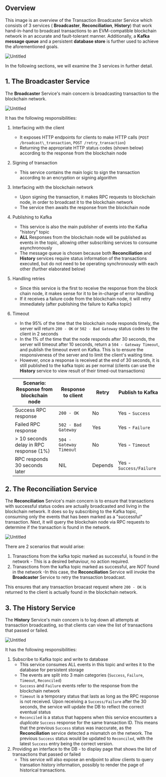 
## Overview
This image is an overview of the Transaction Broadcaster Service which consists of 3 services ( **Broadcaster**,  **Reconciliation**,  **History**) that work hand-in-hand to broadcast transactions to an EVM-compatible blockchain network in an accurate and fault-tolerant manner. Additionally, a **Kafka message queue** and a persistent **database store** is further used to achieve the aforementioned goals.

![Untitled](https://i.ibb.co/jL2HRhp/overview.png)

In the following sections, we will examine the 3 services in further detail.

## 1. The Broadcaster Service
The **Broadcaster** Service's main concern is broadcasting transaction to the blockchain network. 

![Untitled](https://i.ibb.co/d7zyz3G/TBS-drawio.png)

It has the following responsibilities:
1. Interfacing with the client
    * It exposes HTTP endpoints for clients to make HTTP calls (`POST /broadcast\_transaction`, `POST /retry_transaction`)
    * Returning the appropriate HTTP status codes (shown below) according to the response from the blockchain node
2. Signing of transaction
    * This service contains the main logic to sign the transaction according to an encryption or signing algorithm
3. Interfacing with the blockchain network
    * Upon signing the transaction, it makes RPC requests to blockchain node, in order to broadcast it to the blockchain network
    * The service then awaits the response from the blockchain node
4. Publishing to Kafka
    * This service is also the main publisher of events into the Kafka "history" topic
    * **ALL** Responses from the blockchain node will be published as events in the topic, allowing other subscribing services to consume asynchronously
    * The message queue is chosen because both **Reconciliation** and **History** services require status information of the transactions executed, but do not need to be operating synchronously with each other (further elaborated below)
5. Handling retries
    * Since this service is the first to receive the response from the block chain node, it makes sense for it to be in-charge of error handling
    * If it receives a failure code from the blockchain node, it will retry immediately (after publishing the failure to Kafka topic)
6. Timeout
    * In the 95% of the time that the blockchain node responds timely, the server will return `200 - OK` or `502 - Bad Gateway` status codes to the client in 2 seconds
    * In the 1% of the time that the node responds after 30 seconds, the server will timeout after 10 seconds, return a `504 - Gateway Timeout`, and publish the timeout event on Kafka. This is to ensure the responsiveness of the server and to limit the client's waiting time.
    * However, once a response is received at the end of 30 seconds, it is still published to the kafka topic as per normal (clients can use the **History** service to view result of their timed-out transactions)


   | Scenario: Response from blockchain node  | Response to client | Retry | Publish to Kafka |
   | ------------- | ------------- | ------------- | ------------- |
   | Success RPC response  | `200 - OK`  | No | Yes - `Success` |
   | Failed RPC response  | `502 - Bad Gateway`  | Yes | Yes - `Failure` |
   | > 10 seconds delay in RPC response (1%) | `504 - Gateway Timeout`  | No | Yes - `Timeout` |
   | RPC responds 30 seconds later | NIL | Depends | Yes - `Success/Failure` |


## 2. The Reconciliation Service
The **Reconciliation** Service's main concern is to ensure that transactions with successful status codes are actually broadcasted and living in the blockchain network. It does so by subscribing to the Kafka topic, consuming only the events that has been marked as a "successful" transaction. Next, it will query the blockchain node via RPC requests to determine if the transaction is found in the network.

![Untitled](https://i.ibb.co/HnJh0X0/recon-drawio.png)

There are 2 scenarios that would arise:
1. Tranasctions from the kafka topic marked as successful, is found in the network - This is a desired behaviour, no action required.
2. Tranasctions from the kafka topic marked as successful, are *NOT* found in the network -In this case, the **Reconciliation** Service will invoke the **Broadcaster** Service to retry the transaction broadcast.

This ensures that any transaction broacast request where `200 - OK` is returned to the client is actually found in the blockchain network.



## 3. The History Service
The **History** Service's main concern is to log down all attempts at transaction broadcasting, so that clients can view the list of transactions that passed or failed.

![Untitled](https://i.ibb.co/zN691Wc/history-drawio.png)

It has the following responsibilities:

1. Subscribe to Kafka topic and write to database
    * This service consumes ALL events in this topic and writes it to the database for persistent storage
    * The events are split into 3 main categories (`Success`, `Failure`, `Timeout`, `Reconciled`)
    * `Success` and `Failure` events refer to the response from the blockchain network
    * `Timeout` is a temporary status that lasts as long as the RPC response is not received. Upon receiving a `Success/Failure` after the 30 seconds, the service will update the DB to reflect the correct eventual status
    * `Reconciled` is a status that happens when this service encounters a *duplicate* `Success` response for the same transaction ID. This means that the previous `Success` status was inaccurate, as the **Reconciliation** service detected a mismatch on the network. The previous `Success` status would be updated to `Reconciled`, with the latest `Success` entry being the correct version.
2. Providing an interface to the DB - to display page that shows the list of transactions that passed or failed
    * This service will also expose an endpoint to allow clients to query transation history information, possibly to render the page of historical transactions.
